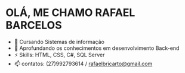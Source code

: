 # OLÁ, ME CHAMO RAFAEL BARCELOS
- 🌱 Cursando Sistemas de informação
- 👀 Aprofundando os conhecimentos em desenvolvimento Back-end
- ⚡ Skills: HTML, CSS, C#, SQL Server
- 📫 contatos: (27)992793614 / rafaelbricarto@gmail.com 
